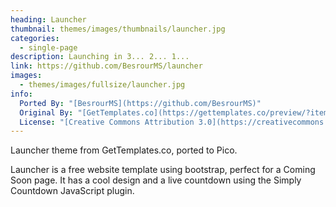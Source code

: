 ```yaml
---
heading: Launcher
thumbnail: themes/images/thumbnails/launcher.jpg
categories:
  - single-page
description: Launching in 3... 2... 1...
link: https://github.com/BesrourMS/launcher
images:
  - themes/images/fullsize/launcher.jpg
info:
  Ported By: "[BesrourMS](https://github.com/BesrourMS)"
  Original By: "[GetTemplates.co](https://gettemplates.co/preview/?item=launcher-free-website-template-using-bootstrap-for-coming-soon-page)"
  License: "[Creative Commons Attribution 3.0](https://creativecommons.org/licenses/by/3.0/)"
---
```


Launcher theme from GetTemplates.co, ported to Pico.

Launcher is a free website template using bootstrap, perfect for a Coming Soon page. It has  a cool design and a live countdown using the Simply Countdown JavaScript plugin.
